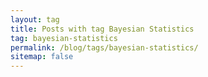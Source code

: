 ```yaml
---
layout: tag
title: Posts with tag Bayesian Statistics
tag: bayesian-statistics
permalink: /blog/tags/bayesian-statistics/
sitemap: false
---
```

